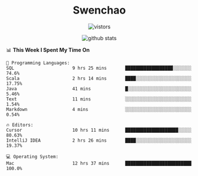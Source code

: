 <h1 align="center">Swenchao</h3>

<p align="center">
  <img src="https://visitor-badge.glitch.me/badge?page_id=Swenchao" alt="vistors" />
</p>

<p align="center">
  <img src="https://github-readme-stats.vercel.app/api?username=Swenchao&count_private=true&show_icons=true&theme=vue-dark&hide_title=true" alt="github stats" />
</p>

<!--START_SECTION:waka-->
📊 **This Week I Spent My Time On** 

```text
💬 Programming Languages: 
SQL                      9 hrs 25 mins       ██████████████████░░░░░░░   74.6% 
Scala                    2 hrs 14 mins       ████░░░░░░░░░░░░░░░░░░░░░   17.75% 
Java                     41 mins             █░░░░░░░░░░░░░░░░░░░░░░░░   5.46% 
Text                     11 mins             ░░░░░░░░░░░░░░░░░░░░░░░░░   1.54% 
Markdown                 4 mins              ░░░░░░░░░░░░░░░░░░░░░░░░░   0.54%

🔥 Editors: 
Cursor                   10 hrs 11 mins      ████████████████████░░░░░   80.63% 
IntelliJ IDEA            2 hrs 26 mins       ████░░░░░░░░░░░░░░░░░░░░░   19.37%

💻 Operating System: 
Mac                      12 hrs 37 mins      █████████████████████████   100.0%

```


<!--END_SECTION:waka-->
